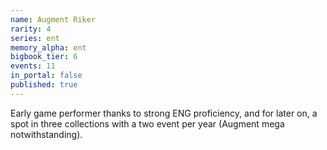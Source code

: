 ```yaml
---
name: Augment Riker
rarity: 4
series: ent
memory_alpha: ent
bigbook_tier: 6
events: 11
in_portal: false
published: true
---
```


Early game performer thanks to strong ENG proficiency, and for later on, a spot in three collections with a two event per year (Augment mega notwithstanding).
